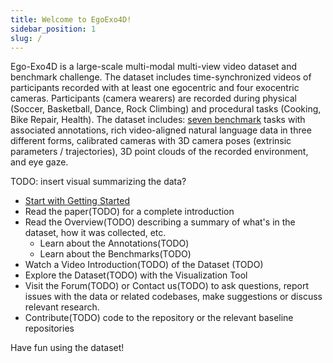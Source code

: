 ```yaml
---
title: Welcome to EgoExo4D!
sidebar_position: 1
slug: /
---
```


Ego-Exo4D is a large-scale multi-modal multi-view video dataset and benchmark
challenge. The dataset includes time-synchronized videos of participants
recorded with at least one egocentric and four exocentric cameras. Participants
(camera wearers) are recorded during physical (Soccer, Basketball, Dance, Rock
Climbing) and procedural tasks (Cooking, Bike Repair, Health). The dataset
includes: [seven benchmark](./benchmarks) tasks with associated annotations, rich video-aligned
natural language data in three different forms, calibrated cameras with 3D camera poses (extrinsic
parameters / trajectories), 3D point clouds of the recorded environment, and eye gaze.

TODO: insert visual summarizing the data?

- [Start with Getting Started](./getting-started)
- Read the paper(TODO) for a complete introduction
- Read the Overview(TODO) describing a summary of what's in the dataset, how it
  was collected, etc.
    - Learn about the Annotations(TODO)
    - Learn about the Benchmarks(TODO)
- Watch a Video Introduction(TODO) of the Dataset (TODO)
- Explore the Dataset(TODO) with the Visualization Tool
- Visit the Forum(TODO) or Contact us(TODO) to ask questions, report issues
  with the data or related codebases, make suggestions or discuss relevant research.
- Contribute(TODO) code to the repository or the relevant baseline repositories

Have fun using the dataset!
